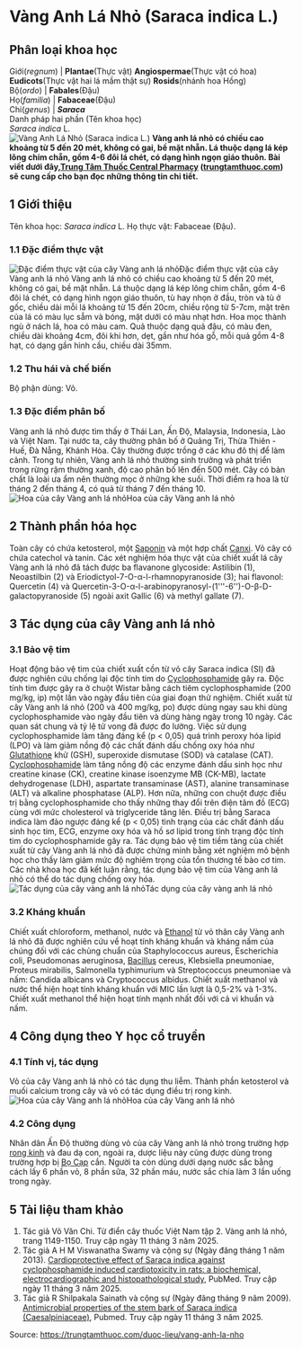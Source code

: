 # Vàng Anh Lá Nhỏ (Saraca indica L.)

Phân loại khoa học  
---  
Giới(_regnum_) |  **Plantae**(Thực vật) **Angiospermae**(Thực vật có hoa) **Eudicots**(Thực vật hai lá mầm thật sự) **Rosids**(nhánh hoa Hồng)  
Bộ(_ordo_) | **Fabales**(Đậu)  
Họ(_familia_) | **Fabaceae**(Đậu)  
Chi(_genus_) | **_Saraca_**  
Danh pháp hai phần (Tên khoa học)  
_Saraca indica_ L.  
![Vàng Anh Lá Nhỏ \(Saraca indica L.\)](https://trungtamthuoc.com/images/others/vang-anh-la-nho-3102.jpg)
**Vàng anh lá nhỏ có chiều cao khoảng từ 5 đến 20 mét, không có gai, bề mặt nhẵn. Lá thuộc dạng lá kép lông chim chẵn, gồm 4-6 đôi lá chét, có dạng hình ngọn giáo thuôn. Bài viết dưới đây,[Trung Tâm Thuốc Central Pharmacy](https://trungtamthuoc.com/ "Trung Tâm Thuốc Central Pharmacy") ([trungtamthuoc.com](https://trungtamthuoc.com/ "trungtamthuoc.com")) sẽ cung cấp cho bạn đọc những thông tin chi tiết.**
##  1 Giới thiệu
Tên khoa học: _Saraca indica_ L.
Họ thực vật: Fabaceae (Đậu).
### 1.1 Đặc điểm thực vật
![Đặc điểm thực vật của cây Vàng anh lá nhỏ](https://trungtamthuoc.com/images/item/vang-anh-la-nho-0.jpg)Đặc điểm thực vật của cây Vàng anh lá nhỏ
Vàng anh lá nhỏ có chiều cao khoảng từ 5 đến 20 mét, không có gai, bề mặt nhẵn.
Lá thuộc dạng lá kép lông chim chẵn, gồm 4-6 đôi lá chét, có dạng hình ngọn giáo thuôn, tù hay nhọn ở đầu, tròn và tù ở gốc, chiều dài mỗi lá khoảng từ 15 đến 20cm, chiều rộng từ 5-7cm, mặt trên của lá có màu lục sẫm và bóng, mặt dưới có màu nhạt hơn.
Hoa mọc thành ngù ở nách lá, hoa có màu cam.
Quả thuộc dạng quả đậu, có màu đen, chiều dài khoảng 4cm, đôi khi hơn, dẹt, gần như hóa gỗ, mỗi quả gồm 4-8 hạt, có dạng gần hình cầu, chiều dài 35mm.
### 1.2 Thu hái và chế biến
Bộ phận dùng: Vỏ.
### 1.3 Đặc điểm phân bố
Vàng anh lá nhỏ được tìm thấy ở Thái Lan, Ấn Độ, Malaysia, Indonesia, Lào và Việt Nam. Tại nước ta, cây thường phân bố ở Quảng Trị, Thừa Thiên - Huế, Đà Nẵng, Khánh Hòa.
Cây thường được trồng ở các khu đô thị để làm cảnh. Trong tự nhiên, Vàng anh lá nhỏ thường sinh trưởng và phát triển trong rừng rậm thường xanh, độ cao phân bố lên đến 500 mét. Cây có bản chất là loài ưa ẩm nên thường mọc ở những khe suối.
Thời điểm ra hoa là từ tháng 2 đến tháng 4, có quả từ tháng 7 đến tháng 10.
![Hoa của cây Vàng anh lá nhỏ](https://trungtamthuoc.com/images/item/vang-anh-la-nho-1.jpg)Hoa của cây Vàng anh lá nhỏ
##  2 Thành phần hóa học
Toàn cây có chứa ketosterol, một [Saponin](https://trungtamthuoc.com/hoat-chat/saponin "Saponin") và một hợp chất [Canxi](https://trungtamthuoc.com/hoat-chat/canxi "Canxi").
Vỏ cây có chứa catechol và tanin.
Các xét nghiệm hóa thực vật của chiết xuất lá cây Vàng anh lá nhỏ đã tách được ba flavanone glycoside: Astilibin (1), Neoastilbin (2) và Eriodictyol-7-O-α-l-rhamnopyranoside (3); hai flavonol: Quercetin (4) và Quercetin-3-O-α-l-arabinopyranosyl-(1'''-6'')-O-β-D-galactopyranoside (5) ngoài axit Gallic (6) và methyl gallate (7).
##  3 Tác dụng của cây Vàng anh lá nhỏ
### 3.1 Bảo vệ tim
Hoạt động bảo vệ tim của chiết xuất cồn từ vỏ cây Saraca indica (SI) đã được nghiên cứu chống lại độc tính tim do [Cyclophosphamide](https://trungtamthuoc.com/hoat-chat/cyclophosphamide "Cyclophosphamide") gây ra.
Độc tính tim được gây ra ở chuột Wistar bằng cách tiêm cyclophosphamide (200 mg/kg, ip) một lần vào ngày đầu tiên của giai đoạn thử nghiệm. Chiết xuất từ cây Vàng anh lá nhỏ (200 và 400 mg/kg, po) được dùng ngay sau khi dùng cyclophosphamide vào ngày đầu tiên và dùng hàng ngày trong 10 ngày. Các quan sát chung và tỷ lệ tử vong đã được đo lường.
Việc sử dụng cyclophosphamide làm tăng đáng kể (p < 0,05) quá trình peroxy hóa lipid (LPO) và làm giảm nồng độ các chất đánh dấu chống oxy hóa như [Glutathione](https://trungtamthuoc.com/hoat-chat/glutathione "Glutathione") khử (GSH), superoxide dismutase (SOD) và catalase (CAT). [Cyclophosphamide](https://trungtamthuoc.com/hoat-chat/cyclophosphamide "Cyclophosphamide") làm tăng nồng độ các enzyme đánh dấu sinh học như creatine kinase (CK), creatine kinase isoenzyme MB (CK-MB), lactate dehydrogenase (LDH), aspartate transaminase (AST), alanine transaminase (ALT) và alkaline phosphatase (ALP). Hơn nữa, những con chuột được điều trị bằng cyclophosphamide cho thấy những thay đổi trên điện tâm đồ (ECG) cùng với mức cholesterol và triglyceride tăng lên. Điều trị bằng Saraca indica làm đảo ngược đáng kể (p < 0,05) tình trạng của các chất đánh dấu sinh học tim, ECG, enzyme oxy hóa và hồ sơ lipid trong tình trạng độc tính tim do cyclophosphamide gây ra. Tác dụng bảo vệ tim tiềm tàng của chiết xuất từ cây Vàng anh lá nhỏ đã được chứng minh bằng xét nghiệm mô bệnh học cho thấy làm giảm mức độ nghiêm trọng của tổn thương tế bào cơ tim.
Các nhà khoa học đã kết luận rằng, tác dụng bảo vệ tim của Vàng anh lá nhỏ có thể do tác dụng chống oxy hóa.
![Tác dụng của cây vàng anh lá nhỏ](https://trungtamthuoc.com/images/item/vang-anh-la-nho-2.jpg)Tác dụng của cây vàng anh lá nhỏ
### 3.2 Kháng khuẩn
Chiết xuất chloroform, methanol, nước và [Ethanol](https://trungtamthuoc.com/hoat-chat/ethanol "Ethanol") từ vỏ thân cây Vàng anh lá nhỏ đã được nghiên cứu về hoạt tính kháng khuẩn và kháng nấm của chúng đối với các chủng chuẩn của Staphylococcus aureus, Escherichia coli, Pseudomonas aeruginosa, [Bacillus](https://trungtamthuoc.com/hoat-chat/bacillus "Bacillus") cereus, Klebsiella pneumoniae, Proteus mirabilis, Salmonella typhimurium và Streptococcus pneumoniae và nấm: Candida albicans và Cryptococcus albidus. Chiết xuất methanol và nước thể hiện hoạt tính kháng khuẩn với MIC lần lượt là 0,5-2% và 1-3%. Chiết xuất methanol thể hiện hoạt tính mạnh nhất đối với cả vi khuẩn và nấm.
##  4 Công dụng theo Y học cổ truyền
### 4.1 Tính vị, tác dụng
Vỏ của cây Vàng anh lá nhỏ có tác dụng thu liễm. Thành phần ketosterol và muối calcium trong cây và vỏ có tác dụng điều trị rong kinh.
![Hoa của cây Vàng anh lá nhỏ](https://trungtamthuoc.com/images/item/vang-anh-la-nho-3.jpg)Hoa của cây Vàng anh lá nhỏ
### 4.2 Công dụng
Nhân dân Ấn Độ thường dùng vỏ của cây Vàng anh lá nhỏ trong trường hợp [rong kinh](https://trungtamthuoc.com/bai-viet/rong-kinh-rong-huyet "rong kinh") và đau dạ con, ngoài ra, dược liệu này cũng được dùng trong trường hợp bị [Bọ Cạp](https://trungtamthuoc.com/duoc-lieu/bo-cap "Bọ Cạp") cắn. Người ta còn dùng dưới dạng nước sắc bằng cách lấy 6 phần vỏ, 8 phần sữa, 32 phần máu, nước sắc chia làm 3 lần uống trong ngày.
##  5 Tài liệu tham khảo
  1. Tác giả Võ Văn Chi. Từ điển cây thuốc Việt Nam tập 2. Vàng anh lá nhỏ, trang 1149-1150. Truy cập ngày 11 tháng 3 năm 2025.
  2. Tác giả A H M Viswanatha Swamy và cộng sự (Ngày đăng tháng 1 năm 2013). [Cardioprotective effect of Saraca indica against cyclophosphamide induced cardiotoxicity in rats: a biochemical, electrocardiographic and histopathological study,](https://pubmed.ncbi.nlm.nih.gov/23543849/) PubMed. Truy cập ngày 11 tháng 3 năm 2025.
  3. Tác giả R Shilpakala Sainath và cộng sự (Ngày đăng tháng 9 năm 2009). [Antimicrobial properties of the stem bark of Saraca indica (Caesalpiniaceae)](https://pubmed.ncbi.nlm.nih.gov/19961043/), Pubmed. Truy cập ngày 11 tháng 3 năm 2025.




Source: https://trungtamthuoc.com/duoc-lieu/vang-anh-la-nho